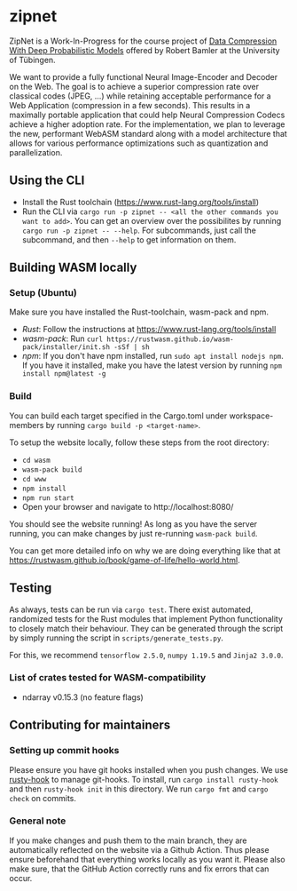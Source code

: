 # zipnet
ZipNet is a Work-In-Progress for the course project of [Data Compression With Deep Probabilistic Models](https://robamler.github.io/teaching/compress21/) offered by Robert Bamler at the University of Tübingen.

We want to provide a fully functional Neural Image-Encoder and Decoder on the Web. The goal is to achieve a superior compression rate over classical codes (JPEG, …) while retaining acceptable performance for a Web Application (compression in a few seconds). This results in a maximally portable application that could help Neural Compression Codecs achieve a higher adoption rate. For the implementation, we plan to leverage the new, performant WebASM standard along with a model architecture that allows for various performance optimizations such as quantization and parallelization.

## Using the CLI
- Install the Rust toolchain (https://www.rust-lang.org/tools/install)
- Run the CLI via `cargo run -p zipnet -- <all the other commands you want to add>`. You can get an overview over the
possibilites by running `cargo run -p zipnet -- --help`. For subcommands, just call the subcommand, and then `--help`
to get information on them.

## Building WASM locally
### Setup (Ubuntu)
Make sure you have installed the Rust-toolchain, wasm-pack and npm.
- _Rust_: Follow the instructions at https://www.rust-lang.org/tools/install
- _wasm-pack_: Run `curl https://rustwasm.github.io/wasm-pack/installer/init.sh -sSf | sh `
- _npm_: If you don't have npm installed, run `sudo apt install nodejs npm`. If you have it installed, make you have the latest version by running `npm install npm@latest -g`

### Build
You can build each target specified in the Cargo.toml under workspace-members by running `cargo build -p <target-name>`. 

To setup the website locally, follow these steps from the root directory:
- `cd wasm`
- `wasm-pack build`
- `cd www`
- `npm install` 
- `npm run start`
- Open your browser and navigate to http://localhost:8080/

You should see the website running! As long as you have the server running, you can make changes by just re-running `wasm-pack build`.

You can get more detailed info on why we are doing everything like that at https://rustwasm.github.io/book/game-of-life/hello-world.html.

## Testing
As always, tests can be run via `cargo test`. There exist automated, randomized tests for the Rust modules that implement Python functionality to closely match their behaviour. They can be generated through the script by simply running the script in `scripts/generate_tests.py`.

For this, we recommend `tensorflow 2.5.0`, `numpy 1.19.5` and `Jinja2 3.0.0`.

### List of crates tested for WASM-compatibility
- ndarray v0.15.3 (no feature flags)

## Contributing for maintainers
### Setting up commit hooks
Please ensure you have git hooks installed when you push changes.
We use [rusty-hook](https://github.com/swellaby/rusty-hook) to manage git-hooks. To install, 
run `cargo install rusty-hook` and then `rusty-hook init` in this directory.
We run `cargo fmt` and `cargo check` on commits.

### General note
If you make changes and push them to the main branch, they are automatically reflected on the website via a Github Action. Thus please ensure beforehand that everything works locally as you want it. Please also make sure, that the GitHub Action correctly runs and fix errors that can occur.

